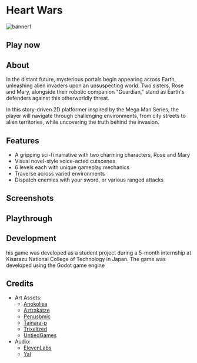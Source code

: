 # Heart Wars
![banner1](https://github.com/user-attachments/assets/833b4364-192c-4aad-8ba9-ca64f945f23b)

## Play now

## About
In the distant future, mysterious portals begin appearing across Earth, unleashing alien invaders upon an unsuspecting world. Two sisters, Rose and Mary, alongside their robotic companion "Guardian," stand as Earth's defenders against this otherworldly threat.

In this story-driven 2D platformer inspired by the Mega Man Series, the player will navigate through challenging environments, from city streets to alien territories, while uncovering the truth behind the invasion.

## Features
- A gripping sci-fi narrative with two charming characters, Rose and Mary
- Visual novel-style voice-acted cutscenes
- 6 levels each with unique gameplay mechanics
- Traverse across varied environments
- Dispatch enemies with your sword, or various ranged attacks

## Screenshots

## Playthrough

## Development
his game was developed as a student project during a 5-month internship at Kisarazu National College of Technology in Japan. The game was developed using the Godot game engine

## Credits
- Art Assets:
  - [Anokolisa](https://anokolisa.itch.io/)
  - [Aztrakatze](https://itch.io/profile/aztrakatze)
  - [Penusbmic](https://penusbmic.itch.io/)
  - [Tainara-p](https://tainara-p.itch.io/)
  - [Trixelized](https://trixelized.itch.io/)
  - [UntiedGames](https://untiedgames.itch.io/)
- Audio:
  - [ElevenLabs](elevenlabs.io)
  - [Yal](https://yaru.itch.io/)











